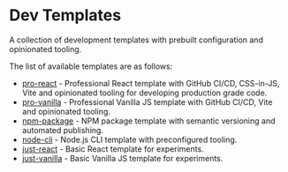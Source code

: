 # Dev Templates

A collection of development templates with prebuilt configuration and opinionated tooling. 

The list of available templates are as follows:

- [pro-react](https://github.com/FatehAK/dev-templates/blob/main/templates/pro-react#readme) - Professional React template with GitHub CI/CD, CSS-in-JS, Vite and opinionated tooling for developing production grade code.
- [pro-vanilla](https://github.com/FatehAK/dev-templates/blob/main/templates/pro-vanilla#readme) - Professional Vanilla JS template with GitHub CI/CD, Vite and opinionated tooling.
- [npm-package](https://github.com/FatehAK/dev-templates/blob/main/templates/npm-package#readme) - NPM package template with semantic versioning and automated publishing.
- [node-cli](https://github.com/FatehAK/dev-templates/blob/main/templates/node-cli#readme) - Node.js CLI template with preconfigured tooling.
- [just-react](https://github.com/FatehAK/dev-templates/blob/main/templates/just-react) - Basic React template for experiments.
- [just-vanilla](https://github.com/FatehAK/dev-templates/blob/main/templates/just-vanilla) - Basic Vanilla JS template for experiments.
